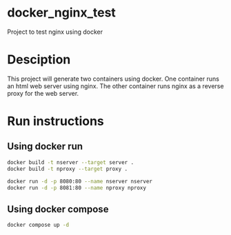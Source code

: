 # docker_nginx_test
Project to test nginx using docker

# Desciption

This project will generate two containers using docker.
One container runs an html web server using nginx.
The other container runs nginx as a reverse proxy for the web server.

# Run instructions

## Using docker run

```bash
docker build -t nserver --target server .
docker build -t nproxy --target proxy .

docker run -d -p 8080:80 --name nserver nserver
docker run -d -p 8081:80 --name nproxy nproxy
```

## Using docker compose

```bash
docker compose up -d
```
